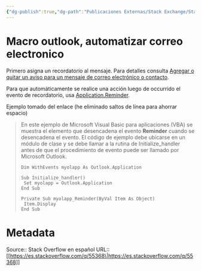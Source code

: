 ```yaml
---
{"dg-publish":true,"dg-path":"Publicaciones Externas/Stack Exchange/Stack Overflow en español/es.stackoverflow.com-55368.md","permalink":"/publicaciones-externas/stack-exchange/stack-overflow-en-espanol/es-stackoverflow-com-55368/","title":"Macro outlook, automatizar correo electronico","hide":true,"noteIcon":"default","created":"2024-04-03T12:49:10.354-06:00","updated":"2024-04-05T16:43:49.522-06:00"}
---
```


# Macro outlook, automatizar correo electronico

Primero asigna un recordatorio al mensaje. Para detalles consulta [Agregar o quitar un aviso para un mensaje de correo electrónico o contacto][1]. 

Para que automáticamente se realice una acción luego de occurrido el evento de recordatorio, usa [Application.Reminder][2].

Ejemplo tomado del enlace (he eliminado saltos de línea para ahorrar espacio)

> En este ejemplo de Microsoft Visual Basic para aplicaciones (VBA) se
> muestra el elemento que desencadena el evento **Reminder** cuando se
> desencadena el evento. El código de ejemplo debe ubicarse en un módulo
> de clase y se debe llamar a la rutina de Initialize_handler antes de
> que el procedimiento de evento puede ser llamado por Microsoft
> Outlook.
> 
>     Dim WithEvents myolapp As Outlook.Application 
>   
>     Sub Initialize_handler() 
>      Set myolapp = Outlook.Application      
>     End Sub 
> 
>     Private Sub myolapp_Reminder(ByVal Item As Object) 
>      Item.Display 
>     End Sub


  [1]: https://support.office.com/es-es/article/Agregar-o-quitar-un-aviso-para-un-mensaje-de-correo-electr%C3%B3nico-o-contacto-ae5bc786-d60b-476f-ac63-7b94cc5a4f42?ui=es-ES&rs=es-ES&ad=ES
  [2]: https://msdn.microsoft.com/es-mx/library/office/ff870058.aspx

# Metadata
Source:: Stack Overflow en español
URL:: [[https://es.stackoverflow.com/q/55368\|https://es.stackoverflow.com/q/55368]]

